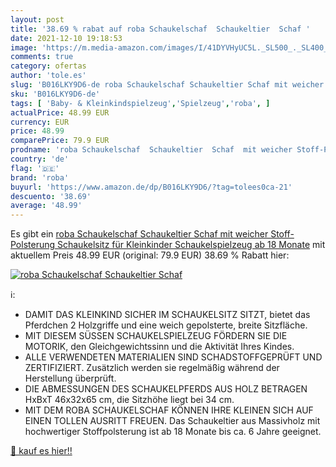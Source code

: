 ```yaml
---
layout: post
title: '38.69 % rabat auf roba Schaukelschaf  Schaukeltier  Schaf '
date: 2021-12-10 19:18:53
image: 'https://m.media-amazon.com/images/I/41DYVHyUC5L._SL500_._SL400_.jpg'
comments: true
category: ofertas
author: 'tole.es'
slug: 'B016LKY9D6-de roba Schaukelschaf Schaukeltier Schaf mit weicher Stoff-...'
sku: 'B016LKY9D6-de'
tags: [ 'Baby- & Kleinkindspielzeug','Spielzeug','roba', ]
actualPrice: 48.99 EUR
currency: EUR
price: 48.99
comparePrice: 79.9 EUR
prodname: 'roba Schaukelschaf  Schaukeltier  Schaf  mit weicher Stoff-Polsterung  Schaukelsitz für Kleinkinder  Schaukelspielzeug ab 18 Monate'
country: 'de'
flag: '🇩🇪'
brand: 'roba'
buyurl: 'https://www.amazon.de/dp/B016LKY9D6/?tag=tolees0ca-21'
descuento: '38.69'
average: '48.99'
---
```


Es gibt ein [roba Schaukelschaf  Schaukeltier  Schaf  mit weicher Stoff-Polsterung  Schaukelsitz für Kleinkinder  Schaukelspielzeug ab 18 Monate](https://www.amazon.de/dp/B016LKY9D6/?tag=tolees0ca-21) mit aktuellem Preis 48.99 EUR (original: 79.9 EUR) 38.69 % Rabatt hier:

[![roba Schaukelschaf  Schaukeltier  Schaf ](https://m.media-amazon.com/images/I/41DYVHyUC5L._SL500_._SL400_.jpg)](https://www.amazon.de/dp/B016LKY9D6/?tag=tolees0ca-21)

ℹ️:

- DAMIT DAS KLEINKIND SICHER IM SCHAUKELSITZ SITZT, bietet das Pferdchen 2 Holzgriffe und eine weich gepolsterte, breite Sitzfläche.
- MIT DIESEM SÜSSEN SCHAUKELSPIELZEUG FÖRDERN SIE DIE MOTORIK, den Gleichgewichtssinn und die Aktivität Ihres Kindes.
- ALLE VERWENDETEN MATERIALIEN SIND SCHADSTOFFGEPRÜFT UND ZERTIFIZIERT. Zusätzlich werden sie regelmäßig während der Herstellung überprüft.
- DIE ABMESSUNGEN DES SCHAUKELPFERDS AUS HOLZ BETRAGEN HxBxT 46x32x65 cm, die Sitzhöhe liegt bei 34 cm.
- MIT DEM ROBA SCHAUKELSCHAF KÖNNEN IHRE KLEINEN SICH AUF EINEN TOLLEN AUSRITT FREUEN. Das Schaukeltier aus Massivholz mit hochwertiger Stoffpolsterung ist ab 18 Monate bis ca. 6 Jahre geeignet.

[🛒 kauf es hier!!](https://www.amazon.de/dp/B016LKY9D6/?tag=tolees0ca-21)
